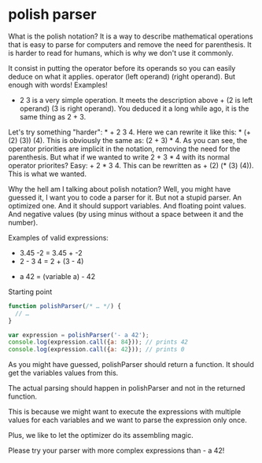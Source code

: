 # polish parser

What is the polish notation? It is a way to describe mathematical operations that is easy to parse for computers and remove the need for parenthesis. It is harder to read for humans, which is why we don't use it commonly.

It consist in putting the operator before its operands so you can easily deduce on what it applies. operator (left operand) (right operand). But enough with words! Examples!

+ 2 3 is a very simple operation. It meets the description above + (2 is left operand) (3 is right operand). You deduced it a long while ago, it is the same thing as 2 + 3.

Let's try something "harder": * + 2 3 4. Here we can rewrite it like this: * (+ (2) (3)) (4). This is obviously the same as: (2 + 3) * 4. As you can see, the operator priorities are implicit in the notation, removing the need for the parenthesis. But what if we wanted to write 2 + 3 * 4 with its normal operator priorites? Easy: + 2 * 3 4. This can be rewritten as + (2) (* (3) (4)). This is what we wanted.

Why the hell am I talking about polish notation? Well, you might have guessed it, I want you to code a parser for it. But not a stupid parser. An optimized one. And it should support variables. And floating point values. And negative values (by using minus without a space between it and the number).

Examples of valid expressions:

+ 3.45 -2   = 3.45 + -2
+ 2 - 3 4   = 2 + (3 - 4)
- a 42      = (variable a) - 42

Starting point

```js
function polishParser(/* … */) {
  // …
}

var expression = polishParser('- a 42');
console.log(expression.call({a: 84})); // prints 42
console.log(expression.call({a: 42})); // prints 0
```

As you might have guessed, polishParser should return a function. It should get the variables values from this.

The actual parsing should happen in polishParser and not in the returned function.

This is because we might want to execute the expressions with multiple values for each variables and we want to parse the expression only once.

Plus, we like to let the optimizer do its assembling magic.

Please try your parser with more complex expressions than - a 42!
